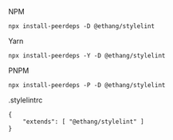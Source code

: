NPM

```
npx install-peerdeps -D @ethang/stylelint
```

Yarn

```
npx install-peerdeps -Y -D @ethang/stylelint
```

PNPM

```
npx install-peerdeps -P -D @ethang/stylelint
```

.stylelintrc

```
{
    "extends": [ "@ethang/stylelint" ]
}
```
